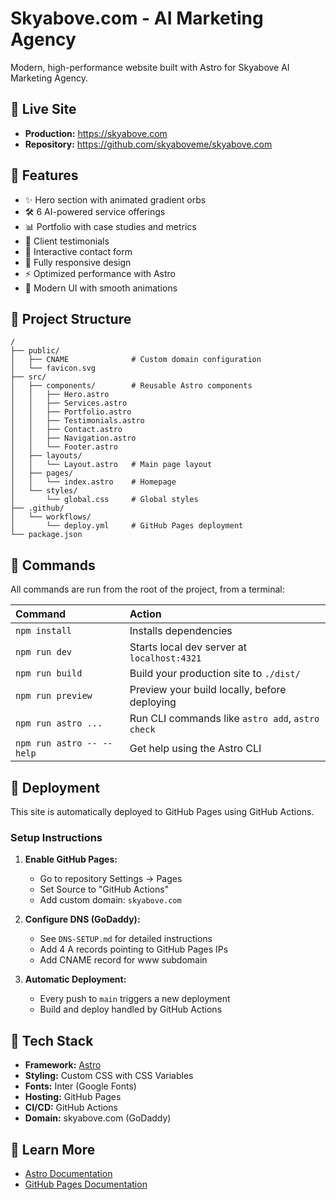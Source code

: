 # Skyabove.com - AI Marketing Agency

Modern, high-performance website built with Astro for Skyabove AI Marketing Agency.

## 🚀 Live Site

- **Production:** https://skyabove.com
- **Repository:** https://github.com/skyaboveme/skyabove.com

## 🎯 Features

- ✨ Hero section with animated gradient orbs
- 🛠️ 6 AI-powered service offerings
- 📊 Portfolio with case studies and metrics
- 💬 Client testimonials
- 📧 Interactive contact form
- 📱 Fully responsive design
- ⚡ Optimized performance with Astro
- 🎨 Modern UI with smooth animations

## 🚀 Project Structure

```text
/
├── public/
│   ├── CNAME              # Custom domain configuration
│   └── favicon.svg
├── src/
│   ├── components/        # Reusable Astro components
│   │   ├── Hero.astro
│   │   ├── Services.astro
│   │   ├── Portfolio.astro
│   │   ├── Testimonials.astro
│   │   ├── Contact.astro
│   │   ├── Navigation.astro
│   │   └── Footer.astro
│   ├── layouts/
│   │   └── Layout.astro   # Main page layout
│   ├── pages/
│   │   └── index.astro    # Homepage
│   └── styles/
│       └── global.css     # Global styles
├── .github/
│   └── workflows/
│       └── deploy.yml     # GitHub Pages deployment
└── package.json
```

## 🧞 Commands

All commands are run from the root of the project, from a terminal:

| Command                   | Action                                           |
| :------------------------ | :----------------------------------------------- |
| `npm install`             | Installs dependencies                            |
| `npm run dev`             | Starts local dev server at `localhost:4321`      |
| `npm run build`           | Build your production site to `./dist/`          |
| `npm run preview`         | Preview your build locally, before deploying     |
| `npm run astro ...`       | Run CLI commands like `astro add`, `astro check` |
| `npm run astro -- --help` | Get help using the Astro CLI                     |

## 🚀 Deployment

This site is automatically deployed to GitHub Pages using GitHub Actions.

### Setup Instructions

1. **Enable GitHub Pages:**
   - Go to repository Settings → Pages
   - Set Source to "GitHub Actions"
   - Add custom domain: `skyabove.com`

2. **Configure DNS (GoDaddy):**
   - See `DNS-SETUP.md` for detailed instructions
   - Add 4 A records pointing to GitHub Pages IPs
   - Add CNAME record for www subdomain

3. **Automatic Deployment:**
   - Every push to `main` triggers a new deployment
   - Build and deploy handled by GitHub Actions

## 📝 Tech Stack

- **Framework:** [Astro](https://astro.build)
- **Styling:** Custom CSS with CSS Variables
- **Fonts:** Inter (Google Fonts)
- **Hosting:** GitHub Pages
- **CI/CD:** GitHub Actions
- **Domain:** skyabove.com (GoDaddy)

## 👀 Learn More

- [Astro Documentation](https://docs.astro.build)
- [GitHub Pages Documentation](https://docs.github.com/pages)
